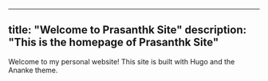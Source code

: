 
---
title: "Welcome to Prasanthk Site"
description: "This is the homepage of Prasanthk Site"
---

Welcome to my personal website! This site is built with Hugo and the Ananke theme.
